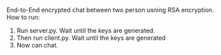 End-to-End encrypted chat between two person usning RSA encryption.
How to run:
1. Run server.py. Wait until the keys are generated.
2. Then run client.py. Wait until the keys are generated
3. Now can chat.
